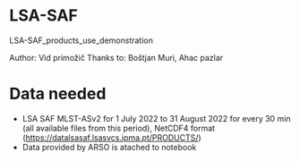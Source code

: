 # LSA-SAF
LSA-SAF_products_use_demonstration

Author: Vid primožič
Thanks to: Boštjan Muri, Ahac pazlar

# Data needed
* LSA SAF MLST-ASv2 for 1 July 2022 to 31 August 2022 for every 30 min (all available files from this period), NetCDF4 format (https://datalsasaf.lsasvcs.ipma.pt/PRODUCTS/)
* Data provided by ARSO is atached to notebook


